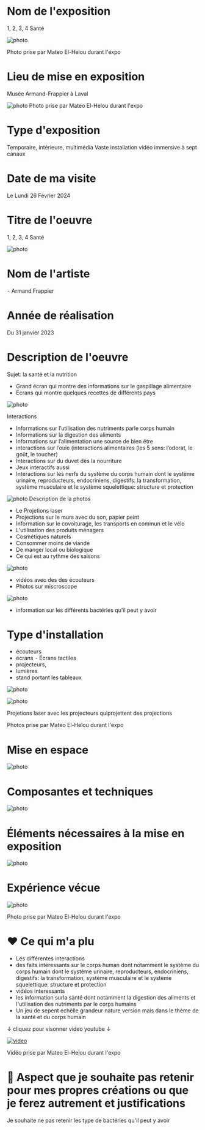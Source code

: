 # Nom de l'exposition
1, 2, 3, 4 Santé

![photo](Media/Musée_Armand_Frappier.JPG)

Photo prise par Mateo El-Helou durant l'expo


# Lieu de mise en exposition
 Musée Armand-Frappier à Laval

![photo](Media/Lieu.JPG)
Photo prise par Mateo El-Helou durant l'expo


# Type d'exposition
Temporaire, intérieure, multimédia
Vaste installation vidéo immersive à sept canaux


# Date de ma visite
Le Lundi 26 Février 2024

# Titre de l'oeuvre
1, 2, 3, 4 Santé

![photo](Media/Santé_1,2,3,4.jpg)


# Nom de l'artiste
⁃ Armand Frappier

# Année de réalisation
Du 31 janvier 2023 

# Description de l'oeuvre
Sujet: la santé et la nutrition

- Grand écran qui montre des informations sur le gaspillage alimentaire
- Écrans qui montre quelques recettes de différents pays


![photo](Media/Blocs_de_construction_de_l'humain.JPG)


  Interactions
- Informations sur l’utilisation des nutriments parle corps humain
- Informations sur la digestion des aliments
- Informations sur l’alimentation une source de bien être
- interactions sur l’ouïe (interactions alimentaires (les 5 sens: l’odorat, le goût, le toucher)
- Interactions sur du duvet dès la nourriture
- Jeux interactifs aussi
- Interactions sur les nerfs du système du corps humain dont le système urinaire, reproducteurs, endocriniens, digestifs: la transformation, système musculaire et le système squelettique: structure et protection

![photo](Media/Projection_laser.JPG)
Description de la photos

- Le Projetions laser
- Projections sur le murs avec du son, papier peint
- Information sur le covoiturage, les transports en commun et le vélo
- L'utilisation des produits ménagers
- Cosmétiques naturels
- Consommer moins de viande
- De manger local ou biologique
- Ce qui est au rythme des saisons
  
![photo](Media/Interaction_3.JPG)



- vidéos avec des des écouteurs
- Photos sur miscroscope
  
![photo](Media/sons_papier_peint.JPG)
 
- information sur les différents bactéries qu'il peut y avoir 

# Type d'installation
- écouteurs
- écrans
⁃ Écrans tactiles
- projecteurs,
- lumières
- stand portant les tableaux
  
![photo](Media/Écouteur_2.jpg)

![photo](Media/Projection_laser.JPG)

 Projetions laser avec les projecteurs quiprojettent des projections

Photos prise par Mateo El-Helou durant l'expo


# Mise en espace

![photo](Media/Mise_en_espace.JPG)

# Composantes et techniques

![photo](Media/2_projecteurs.jpg)


# Éléments nécessaires à la mise en exposition

  
![photo](Media/Santé_1,2,3,4_2.jpg)


# Expérience vécue


![photo](Media/experience_vecu.JPG)

Photo prise par Mateo El-Helou durant l'expo


# ❤️ Ce qui m'a plu

- Les différentes interactions
- des faits interessants sur le corps human dont notamment le système du corps humain dont le système urinaire, reproducteurs, endocriniens, digestifs: la transformation, système musculaire et le système squelettique: structure et protection
- vidéos interessants
- les information surla santé dont notamment la digestion des aliments et l'utilisation des nutriments par le corps humains
- Un jeu de sepent echèlle  grandeur nature version mais dans le thème de la santé et du corps humain

↓ cliquez pour visonner video youtube ↓

[![video](https://img.youtube.com/vi/shorts/8IBv3TE_KF4/0.jpeg)](https://www.youtube.com/shorts/8IBv3TE_KF4)

Vidéo prise par Mateo El-Helou durant l'expo


# 🤔 Aspect que je souhaite pas retenir pour mes propres créations ou que je ferez autrement et justifications

Je souhaite ne pas retenir les type de bactéries qu'il peut y avoir




